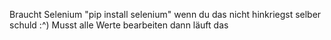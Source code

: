 Braucht Selenium
"pip install selenium"
wenn du das nicht hinkriegst selber schuld :^)
Musst alle Werte bearbeiten dann läuft das 
